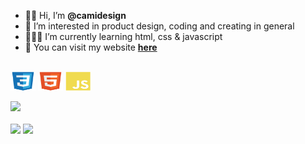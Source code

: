 - 👋🏽  Hi, I’m <strong>@camidesign</strong> 
- 👀  I’m interested in product design, coding and creating in general 
- 👩🏼‍💻  I’m currently learning html, css & javascript 
- 💞  You can visit my website <strong><a target="_blank" href="http://www.cami-design.com">here</a> </strong>
  
<div style="display: inline_block" align="left"><br>
  <img align="center" alt="CSS" height="30" width="40" src="https://raw.githubusercontent.com/devicons/devicon/master/icons/css3/css3-original.svg"> 
  <img align="center" alt="HTML" height="30" width="40" src="https://raw.githubusercontent.com/devicons/devicon/master/icons/html5/html5-original.svg">
   <img align="center" alt="JS" height="30" width="40" src="https://raw.githubusercontent.com/devicons/devicon/master/icons/javascript/javascript-plain.svg">
</div>

<br>

<div style="display: inline_block" align="left">
<div>
 <img height="180em" src="https://github-readme-stats.vercel.app/api/top-langs/?username=camidesign&layout=compact&langs_count=7&theme=dracula"/>
</div> 
  
<br>

<div> 
  <a href="https://www.cami-design.com" target="_blank"><img src="https://img.shields.io/badge/-website-ff69b4?style=for-the-badge&logo=addthis&logoColor=white" target="_blank"></a>
  <a href="https://www.https://dribbble.com/cami-design" target="_blank"><img src="https://img.shields.io/badge/-dribbble-blueviolet?style=for-the-badge&logo=dribbble&logoColor=white" target="_blank"></a>
</div>



  
<!---
camidesign/camidesign is a ✨ special ✨ repository because its `README.md` (this file) appears on your GitHub profile.
You can click the Preview link to take a look at your changes.
--->
